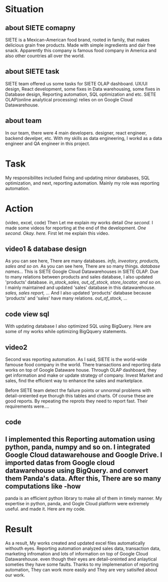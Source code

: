 # Situation

## about SIETE comapny
SIETE is a Mexican-American food brand, rooted in family, that makes delicious grain free products.
Made with simple ingredients and dair free snack.
Apparently this company is famous food company in America and also other countries all over the world.
## about SIETE task

SIETE team offered us some tasks for SIETE OLAP dashboard.
UX/UI design, React development, some fixes in Data warehousing, some fixes in Database design, Reporting automation, SQL optimization and etc.
SIETE OLAP(online analytical processing) relies on on Google Cloud Datawarehouse.

## about team
In our team, there were 4 main developers.
designer, react engineer, backend develper, etc.
With my skills as data engineering, I workd as a data engineer and QA engineer in this project.

# Task
My responsibilites included fixing and updating minor databases, SQL optimization, 
and next, reporting automation.
Mainly my role was reporting automation.

# Action
(video, excel, code)
Then Let me explain my works detail
*One second.*
I made some videos for reporting at the end of the development.
*One second.*
*Okay. here.*
First let me explain this video.

## video1 & database design
As you can see here, There are many databases.
*info, inveotory, products, sales and so on.*
As you can see here, There are so many things.
*database names...*
This is SIETE Google Cloud Datawarehouses in SIETE OLAP.
Due to many relations between products and sales database, I also updated 'products' database.
*in_stock_sales, out_of_stock, store_locator, and so on.*
I mainly maintained and updated 'sales' database in this datawarehouse.
*sales, sales report, ...*
And I also updated 'products' database because 'products' and 'sales' have many relations.
*out_of_stock, ...*

## code view sql
With updating database I also optimized SQL using BigQuery.
Here are some of my works while optimizing BigQquery statements.

## video2
Second was reporting automation.
As I said, SIETE is the world-wide famouse food company in the world.
There transactions and reporting data works on top of Google Dataware house.
Through OLAP dashboard, they get information and make or update strategy of company.
Invest Market and sales, find the efficient way to enhance the sales and marketplace.

Before SIETE team detect the failure points or unnormal problems with detail-oreiented eye thorugh this tables and charts.
Of course these are good reports.
By repeating the reprots they need to report fast.
Their requirements were....

## code
I implemented this Reporting automation using python, panda, numpy and so on.
I integrated Google Cloud datawarehouse and Google Drive.
I imported datas from Google cloud datawarehouse using BigQuery.
and convert them Panda's data.
After this, There are so many computations like
-how
-
panda is an efficient python library to make all of them in timely manner.
My expertise in python, panda, and Gogle Cloud platform were extremely useful. and made it.
Here are my code.

# Result

As a result, My works created and updated excel files automatically withouth eyes.
Reporting automation analyzed sales data, transaction data, marketing infromation and lots of information on top of Google Cloud Datawarehouse.
even though their eyes are detail-oreinted and anlaytical someties they have some faults.
Thanks to my implemenation of reporting automation, They can work more easily
and They are very satisifed about our work.
